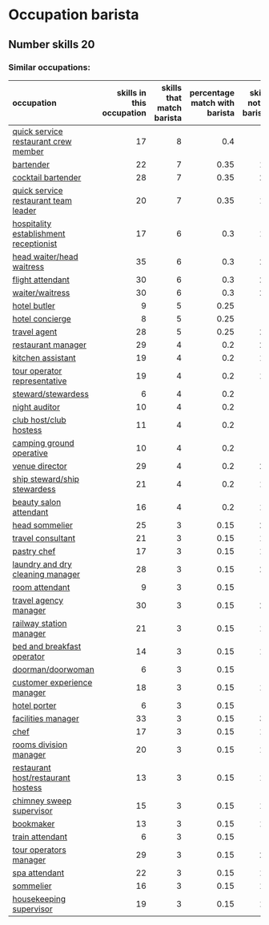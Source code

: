 # Occupation barista
## Number skills 20
### Similar occupations:
| occupation                                                                          |   skills in this occupation |   skills that match barista |   percentage match with barista |   skills not in barista |
|:------------------------------------------------------------------------------------|----------------------------:|----------------------------:|--------------------------------:|------------------------:|
| [quick service restaurant crew member](quick_service_restaurant_crew_member.md)     |                          17 |                           8 |                            0.4  |                       9 |
| [bartender](bartender.md)                                                           |                          22 |                           7 |                            0.35 |                      15 |
| [cocktail bartender](cocktail_bartender.md)                                         |                          28 |                           7 |                            0.35 |                      21 |
| [quick service restaurant team leader](quick_service_restaurant_team_leader.md)     |                          20 |                           7 |                            0.35 |                      13 |
| [hospitality establishment receptionist](hospitality_establishment_receptionist.md) |                          17 |                           6 |                            0.3  |                      11 |
| [head waiter/head waitress](head_waiter-head_waitress.md)                           |                          35 |                           6 |                            0.3  |                      29 |
| [flight attendant](flight_attendant.md)                                             |                          30 |                           6 |                            0.3  |                      24 |
| [waiter/waitress](waiter-waitress.md)                                               |                          30 |                           6 |                            0.3  |                      24 |
| [hotel butler](hotel_butler.md)                                                     |                           9 |                           5 |                            0.25 |                       4 |
| [hotel concierge](hotel_concierge.md)                                               |                           8 |                           5 |                            0.25 |                       3 |
| [travel agent](travel_agent.md)                                                     |                          28 |                           5 |                            0.25 |                      23 |
| [restaurant manager](restaurant_manager.md)                                         |                          29 |                           4 |                            0.2  |                      25 |
| [kitchen assistant](kitchen_assistant.md)                                           |                          19 |                           4 |                            0.2  |                      15 |
| [tour operator representative](tour_operator_representative.md)                     |                          19 |                           4 |                            0.2  |                      15 |
| [steward/stewardess](steward-stewardess.md)                                         |                           6 |                           4 |                            0.2  |                       2 |
| [night auditor](night_auditor.md)                                                   |                          10 |                           4 |                            0.2  |                       6 |
| [club host/club hostess](club_host-club_hostess.md)                                 |                          11 |                           4 |                            0.2  |                       7 |
| [camping ground operative](camping_ground_operative.md)                             |                          10 |                           4 |                            0.2  |                       6 |
| [venue director](venue_director.md)                                                 |                          29 |                           4 |                            0.2  |                      25 |
| [ship steward/ship stewardess](ship_steward-ship_stewardess.md)                     |                          21 |                           4 |                            0.2  |                      17 |
| [beauty salon attendant](beauty_salon_attendant.md)                                 |                          16 |                           4 |                            0.2  |                      12 |
| [head sommelier](head_sommelier.md)                                                 |                          25 |                           3 |                            0.15 |                      22 |
| [travel consultant](travel_consultant.md)                                           |                          21 |                           3 |                            0.15 |                      18 |
| [pastry chef](pastry_chef.md)                                                       |                          17 |                           3 |                            0.15 |                      14 |
| [laundry and dry cleaning manager](laundry_and_dry_cleaning_manager.md)             |                          28 |                           3 |                            0.15 |                      25 |
| [room attendant](room_attendant.md)                                                 |                           9 |                           3 |                            0.15 |                       6 |
| [travel agency manager](travel_agency_manager.md)                                   |                          30 |                           3 |                            0.15 |                      27 |
| [railway station manager](railway_station_manager.md)                               |                          21 |                           3 |                            0.15 |                      18 |
| [bed and breakfast operator](bed_and_breakfast_operator.md)                         |                          14 |                           3 |                            0.15 |                      11 |
| [doorman/doorwoman](doorman-doorwoman.md)                                           |                           6 |                           3 |                            0.15 |                       3 |
| [customer experience manager](customer_experience_manager.md)                       |                          18 |                           3 |                            0.15 |                      15 |
| [hotel porter](hotel_porter.md)                                                     |                           6 |                           3 |                            0.15 |                       3 |
| [facilities manager](facilities_manager.md)                                         |                          33 |                           3 |                            0.15 |                      30 |
| [chef](chef.md)                                                                     |                          17 |                           3 |                            0.15 |                      14 |
| [rooms division manager](rooms_division_manager.md)                                 |                          20 |                           3 |                            0.15 |                      17 |
| [restaurant host/restaurant hostess](restaurant_host-restaurant_hostess.md)         |                          13 |                           3 |                            0.15 |                      10 |
| [chimney sweep supervisor](chimney_sweep_supervisor.md)                             |                          15 |                           3 |                            0.15 |                      12 |
| [bookmaker](bookmaker.md)                                                           |                          13 |                           3 |                            0.15 |                      10 |
| [train attendant](train_attendant.md)                                               |                           6 |                           3 |                            0.15 |                       3 |
| [tour operators manager](tour_operators_manager.md)                                 |                          29 |                           3 |                            0.15 |                      26 |
| [spa attendant](spa_attendant.md)                                                   |                          22 |                           3 |                            0.15 |                      19 |
| [sommelier](sommelier.md)                                                           |                          16 |                           3 |                            0.15 |                      13 |
| [housekeeping supervisor](housekeeping_supervisor.md)                               |                          19 |                           3 |                            0.15 |                      16 |
